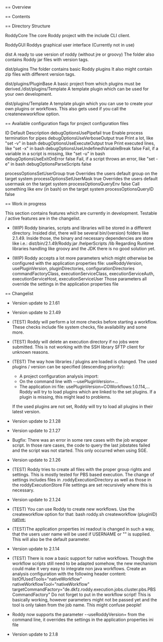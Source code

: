 == Overview



== Contents



== Directory Structure

RoddyCore   The core Roddy project with the include CLI client.

RoddyGUI    Roddys graphical user interface (Currently not in use)

dist 	    A ready to use version of roddy (without jre or groovy)
            The folder also contains Roddy jar files with version tags.

dist/plugins
            The folder contains basic Roddy plugins
            It also might contain zip files with different version tags.

dist/plugins/PluginBase
	        A basic project from which plugins must be derived./dist/plugins/Template
	        A template plugin which can be used for your own development.

dist/plugins/Template
	        A template plugin which you can use to create your own plugins or workflows.
	        This also gets used if you call the createnewworkflow option.

== Available configuration flags for project configuration files

ID                                      Default Description
debugOptionsUsePipefail                 true    Enable process termination for pipes
debugOptionsUseVerboseOutput            true    Print a lot, like "set -v" in bash
debugOptionsUseExecuteOutput            true    Print executed lines, like "set -x" in bash
debugOptionsUseUndefinedVariableBreak   false   Fail, if a variable in a script is missing, like "set -u" in bash
debugOptionsUseExitOnError              false   Fail, if a script throws an error, like "set -e" in bash
debugOptionsParseScripts                false

processOptionsSetUserGroup              true    Overrides the users default group on the target system
processOptionsSetUserMask               true    Overrides the users default usermask on the target system
processOptionsQueryEnv                  false   Call something like env (in bash) on the target system
processOptionsQueryID                   false

== Work in progress

This section contains features which are currently in development. Testable / active features
are in the changelist.

- (WIP) Roddy binaries, scripts and libraries will be stored in a different directory.
  Insided dist, there will be several bin/{version} folders like 2.1.49. Inside those, the binary and necessary 
  dependencies are store like i.e.:
	dist/bin/2.1.49/Roddy.jar
                       /helperScripts
                       /lib
  Regarding Runtime libraries handling like groovy and the JDK there is no good solution yet.

- (WIP) Roddy accepts a lot more parameters which might otherwise be configured with the
  application properties file:
    useRoddyVersion, usePluginVersion,
    pluginDirectories, configurationDirectories
    commandFactoryClass,
    executionServiceClass, executionServiceAuth, executionServiceHost, executionServiceUser
  Those parameters all override the settings in the application properties file

== Changelist

* Version update to 2.1.61

* Version update to 2.1.49

- (TEST) Roddy will perform a lot more checks before starting a workflow. These checks include file system
  checks, file availability and some more. 

- (TEST) Roddy will delete an execution directory if no jobs were submitted. This is not working
  with the SSH library SFTP client for unknown reasons.

- (TEST) The way how libraries / plugins are loaded is changed. The used plugins / version can
  be specified (descending priority):
  - A project configuration analysis import:
    <analysis id='snvCalling' configuration='snvCallingAnalysis' useplugin="COWorkflows:1.0.114,..."/>
  - On the command line with --usePluginVersion=...
  - The application ini file: usePluginVersion=COWorkflows:1.0.114,...
  Roddy will try to load plugins which are linked to the set plugins. If a plugin is missing, this
  might lead to problems.

  If the used plugins are not set, Roddy will try to load all plugins in
  their latest version.

* Version update to 2.1.28

* Version update to 2.1.27

- Bugfix: There was an error in some rare cases with the job wrapper script. In those rare
  cases, the code to query the last jobstates failed and the script was not started. This only
  occurred when using SGE. 

* Version update to 2.1.26

- (TEST) Roddy tries to create all files with the proper group rights and settings. This
  is mostly tested for PBS based execution. The change of settings includes files in
  .roddyExecutionDirectory as well as those in the roddyExecutionStore
  File settings are set recursively where this is necessary.

* Version update to 2.1.24

- (TEST) You can use Roddy to create new workflows. Use the createworkflow option for that:
  bash roddy.sh createworkflow (pluginID) [native:](workflowID)

- (TEST)The application properties ini readout is changed in such a way, that the users user
  name will be used if USERNAME or "" is supplied. This will also be the default parameter.

* Version update to 2.1.14

- (TEST) There is now a basic support for native workflows. Though the workflow scripts still
  need to be adapted somehow, the new mechanism could make it very easy to integrate
  non java workflows.
  Create an analysis configuration with the following header content:
    listOfUsedTools="nativeWorkflow"
    nativeWorkflowTool="nativeWorkflow"
    targetCommandFactory="de.dkfz.roddy.execution.jobs.cluster.pbs.PBSCommandFactory"
  Do not forget to put in the workflow script!
  This is basically working, however parameters might not be passed yet and the tool is only taken
  from the job name. This might confuse people!

- Roddy now supports the parameter --useRoddyVersion= from the command line, it overrides
  the settings in the application properties ini file

* Version update to 2.1.8
